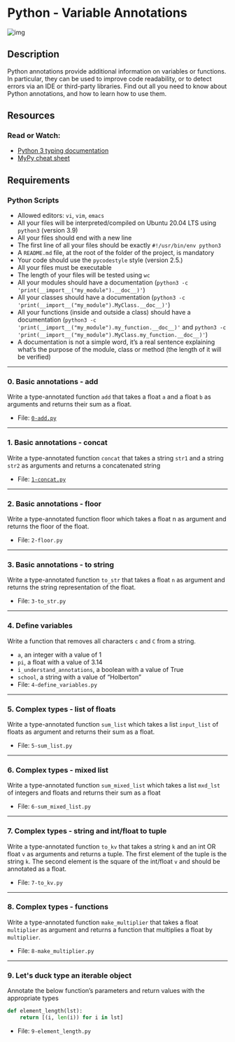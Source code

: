 # Python - Variable Annotations

![img](https://miro.medium.com/v2/resize:fit:1308/format:webp/1*OrlpXZlseFDqp8yAYFRzbg.png)

## Description
Python annotations provide additional information on variables or functions. In particular, they can be used to improve code readability, or to detect errors via an IDE or third-party libraries. Find out all you need to know about Python annotations, and how to learn how to use them.

## Resources
### Read or Watch:
- [Python 3 typing documentation](https://docs.python.org/3/library/typing.html)
- [MyPy cheat sheet](https://mypy.readthedocs.io/en/latest/cheat_sheet_py3.html)

## Requirements
### Python Scripts
- Allowed editors: `vi`, `vim`, `emacs`
- All your files will be interpreted/compiled on Ubuntu 20.04 LTS using `python3` (version 3.9)
- All your files should end with a new line
- The first line of all your files should be exactly `#!/usr/bin/env python3`
- A `README.md` file, at the root of the folder of the project, is mandatory
- Your code should use the `pycodestyle` style (version 2.5.)
- All your files must be executable
- The length of your files will be tested using `wc`
- All your modules should have a documentation (`python3 -c 'print(__import__("my_module").__doc__)'`)
- All your classes should have a documentation (`python3 -c 'print(__import__("my_module").MyClass.__doc__)'`)
- All your functions (inside and outside a class) should have a documentation (`python3 -c 'print(__import__("my_module").my_function.__doc__)'` and `python3 -c 'print(__import__("my_module").MyClass.my_function.__doc__)'`)
- A documentation is not a simple word, it’s a real sentence explaining what’s the purpose of the module, class or method (the length of it will be verified)

-------------------------
### 0. Basic annotations - add
Write a type-annotated function `add` that takes a float `a` and a float `b` as arguments and returns their sum as a float.
- File: [`0-add.py`](https://github.com/ali-jin/holbertonschool-web_back_end/blob/main/python_variable_annotations/0-add.py)

-------------------------
### 1. Basic annotations - concat
Write a type-annotated function `concat` that takes a string `str1` and a string `str2` as arguments and returns a concatenated string
- File: [`1-concat.py`](https://github.com/ali-jin/holbertonschool-web_back_end/blob/main/python_variable_annotations/1-concat.py)

-------------------------
### 2. Basic annotations - floor
Write a type-annotated function floor which takes a float n as argument and returns the floor of the float.
- File: `2-floor.py`

-------------------------
### 3. Basic annotations - to string
Write a type-annotated function `to_str` that takes a float `n` as argument and returns the string representation of the float.
- File: `3-to_str.py`

-------------------------
### 4. Define variables
Write a function that removes all characters `c` and `C` from a string.
- `a`, an integer with a value of 1
- `pi`, a float with a value of 3.14
- `i_understand_annotations`, a boolean with a value of True
- `school`, a string with a value of “Holberton”
- File: `4-define_variables.py`

-------------------------
### 5. Complex types - list of floats
Write a type-annotated function `sum_list` which takes a list `input_list` of floats as argument and returns their sum as a float.
- File: `5-sum_list.py`

-------------------------
### 6. Complex types - mixed list
Write a type-annotated function `sum_mixed_list` which takes a list `mxd_lst` of integers and floats and returns their sum as a float
- File: `6-sum_mixed_list.py`

-------------------------
### 7. Complex types - string and int/float to tuple
Write a type-annotated function `to_kv` that takes a string `k` and an int OR float `v` as arguments and returns a tuple. The first element of the tuple is the string `k`. The second element is the square of the int/float `v` and should be annotated as a float.
- File: `7-to_kv.py`

-------------------------
### 8. Complex types - functions
Write a type-annotated function `make_multiplier` that takes a float `multiplier` as argument and returns a function that multiplies a float by `multiplier`.
- File: `8-make_multiplier.py`

-------------------------
### 9. Let's duck type an iterable object
Annotate the below function’s parameters and return values with the appropriate types
```python
def element_length(lst):
    return [(i, len(i)) for i in lst]
```
- File: `9-element_length.py`

